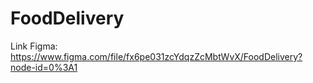 # FoodDelivery

Link Figma: https://www.figma.com/file/fx6pe031zcYdqzZcMbtWvX/FoodDelivery?node-id=0%3A1
